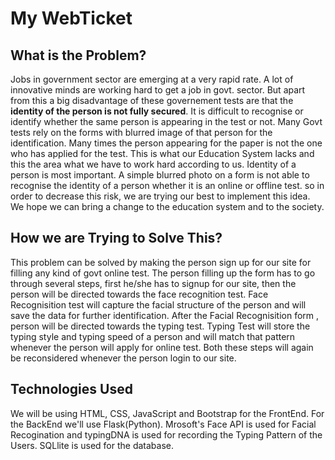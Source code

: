 # My WebTicket

## What is the Problem?
Jobs in government sector are emerging at a very rapid rate. A lot of innovative minds are working hard to get a job in govt. sector. 
But apart from this a big disadvantage of these governement tests are that the **identity of the person is not fully secured**. 
It is difficult to recognise or identify whether the same person is appearing in the test or not. 
Many Govt tests rely on the forms with blurred image of that person for the identification.
Many times the person appearing for the paper is not the one who has applied for the test. 
This is what our Education System lacks  and this the area what we have to work hard according to us.
Identity of a person is most important. A simple blurred photo on a form is not able to recognise the identity of a person whether it is an online or offline test.
so in order to decrease this risk, we are trying our best to implement this idea. We hope we can bring a change to the education system and to the society.

## How we are Trying to Solve This?
This problem can be solved by making the person sign up for our site for filling any kind of govt online test. 
The person filling up the form has to go through several steps, first he/she has  to signup for our site, then the person will be directed towards the face recognition test.
Face Recognisition test will capture the facial structure of the person and will save the data for further identification. After the Facial Recognisition form , person will be directed towards the typing test.
Typing Test will store the typing style and typing speed of a person and will match that pattern whenever the person will apply for online test.
Both these steps will again be reconsidered whenever the person login to our site.

## Technologies Used
We will be using HTML, CSS, JavaScript and Bootstrap for the FrontEnd. For the BackEnd we'll use Flask(Python). Mrosoft's Face API is used for
Facial Recogination and typingDNA is used for recording the Typing Pattern of the Users. SQLlite is used for the database.
